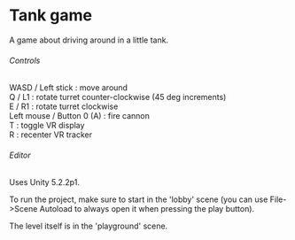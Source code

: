 Tank game
======

A game about driving around in a little tank.

###### Controls

WASD / Left stick 			: move around  
Q / L1 						: rotate turret counter-clockwise (45 deg increments)  
E / R1 						: rotate turret clockwise  
Left mouse / Button 0 (A) 	: fire cannon  
T 							: toggle VR display  
R 							: recenter VR tracker  

###### Editor

Uses Unity 5.2.2p1.

To run the project, make sure to start in the 'lobby' scene (you can use File->Scene Autoload to always open it when pressing the play button).

The level itself is in the 'playground' scene.